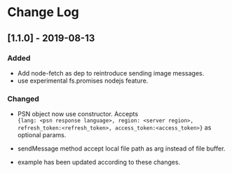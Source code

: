 # Change Log


## **[1.1.0] - 2019-08-13**

### Added<br>
* Add node-fetch as dep to reintroduce sending image messages.
* use experimental fs.promises nodejs feature.<br>
### Changed<br>
* PSN object now use constructor. Accepts<br> 
```{lang: <psn response language>, region: <server region>, refresh_token:<refresh_token>, access_token:<access_token>}``` as optional params.

* sendMessage method accept local file path as arg instead of file buffer.

* example has been updated according to these changes.